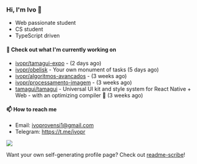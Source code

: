 ### Hi, I'm Ivo 👋

* Web passionate student
* CS student
* TypeScript driven

#### 👷 Check out what I'm currently working on

- [ivopr/tamagui-expo](https://github.com/ivopr/tamagui-expo) -  (2 days ago)
- [ivopr/obelisk](https://github.com/ivopr/obelisk) - Your own monument of tasks (5 days ago)
- [ivopr/algoritmos-avancados](https://github.com/ivopr/algoritmos-avancados) -  (3 weeks ago)
- [ivopr/processamento-imagem](https://github.com/ivopr/processamento-imagem) -  (3 weeks ago)
- [tamagui/tamagui](https://github.com/tamagui/tamagui) - Universal UI kit and style system for React Native &#43; Web - with an optimizing compiler 🚄 (3 weeks ago)

#### 📫 How to reach me

- Email: [ivoprovensi1@gmail.com](mailto://ivoprovensi1@gmail.com)
- Telegram: https://t.me/ivopr

![](https://github-readme-stats.vercel.app/api/top-langs/?username=ivopr&layout=compact&theme=react)

Want your own self-generating profile page? Check out [readme-scribe](https://github.com/muesli/readme-scribe)!
